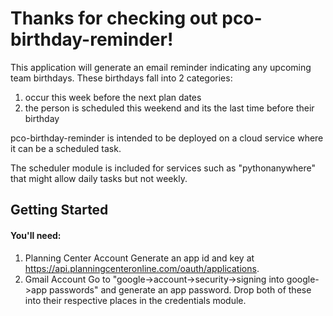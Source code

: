 # Thanks for checking out pco-birthday-reminder!

This application will generate an email reminder indicating any upcoming team birthdays. These birthdays fall into 2 categories:
1. occur this week before the next plan dates
2. the person is scheduled this weekend and its the last time before their birthday

pco-birthday-reminder is intended to be deployed on a cloud service where it can be a scheduled task.

The scheduler module is included for services such as "pythonanywhere" that might allow daily tasks but not weekly.

## Getting Started
#### You'll need:
1. Planning Center Account
    Generate an app id and key at https://api.planningcenteronline.com/oauth/applications.
2. Gmail Account
    Go to "google->account->security->signing into google->app passwords" and generate an app password. Drop both of these into their respective places in the credentials module.
